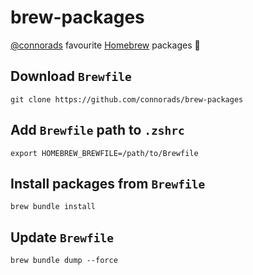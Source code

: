# brew-packages

[@connorads](https://github.com/connorads) favourite [Homebrew](https://brew.sh/) packages 🍺

## Download `Brewfile`

`git clone https://github.com/connorads/brew-packages`

## Add `Brewfile` path to `.zshrc`

`export HOMEBREW_BREWFILE=/path/to/Brewfile`

## Install packages from `Brewfile`

`brew bundle install`

## Update `Brewfile`

`brew bundle dump --force`